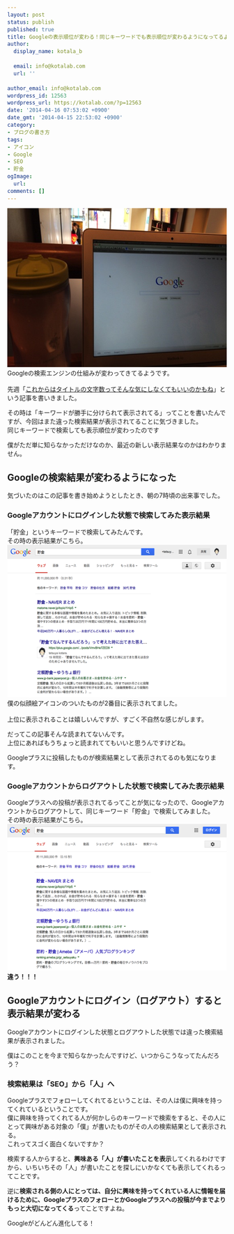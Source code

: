 ```yaml
---
layout: post
status: publish
published: true
title: Googleの表示順位が変わる！同じキーワードでも表示順位が変わるようになってるよ
author:
  display_name: kotala_b

  email: info@kotalab.com
  url: ''

author_email: info@kotalab.com
wordpress_id: 12563
wordpress_url: https://kotalab.com/?p=12563
date: '2014-04-16 07:53:02 +0900'
date_gmt: '2014-04-15 22:53:02 +0900'
category:
- ブログの書き方
tags:
- アイコン
- Google
- SEO
- 貯金
ogImage:
  url:
comments: []
---
```

<p><img src="/wp-content/uploads/google-evolution-2_140416.jpg" alt="Google evolution 2 140416" title="google-evolution-2_140416.jpg" border="0" width="548" height="365" /><br />
Googleの検索エンジンの仕組みが変わってきてるようです。<br><br />
先週「<a href="/google-evolution" target="_blank">これからはタイトルの文字数ってそんな気にしなくてもいいのかもね</a><a href="https://b.hatena.ne.jp/entry/https://kotalab.com/google-evolution" target="_blank"><img border="0" src="https://b.hatena.ne.jp/entry/image/https://kotalab.com/google-evolution" alt="" /></a>」という記事を書いきました。</p>
<p>その時は「キーワードが勝手に分けられて表示されてる」ってことを書いたんですが、今回はまた違った検索結果が表示されてることに気づきました。<br />
<span class="b">同じキーワードで検索しても表示順位が変わった</span>のです</p>
<p>僕がただ単に知らなかっただけなのか、最近の新しい表示結果なのかはわかりません。<br />
</p>
<!--more-->
<h2>Googleの検索結果が変わるようになった</h2>
<p>気づいたのはこの記事を書き始めようとしたとき、朝の7時頃の出来事でした。</p>
<h3>Googleアカウントにログインした状態で検索してみた表示結果</h3>
<p>「貯金」というキーワードで検索してみたんです。<br />
その時の表示結果がこちら。<br />
<img src="/wp-content/uploads/google-evolution-2_140416_01.png" alt="Google evolution 2 140416 01" title="google-evolution-2_140416_01.png" border="0" width="548" height="350" /><br />
僕の似顔絵アイコンのついたものが2番目に表示されてました。<br><br />
<span class="b">上位に表示されることは嬉しいんですが、すごく不自然な感じ</span>がします。</p>
<p>だってこの記事そんな読まれてないんです。<br />
上位にあればもうちょっと読まれててもいいと思うんですけどね。</p>
<p>Googleプラスに投稿したものが検索結果として表示されてるのも気になります。</p>
<h3>Googleアカウントからログアウトした状態で検索してみた表示結果</h3>
<p><span class="b">Googleプラスへの投稿が表示されてる</span>ってことが気になったので、Googleアカウントからログアウトして、同じキーワード「貯金」で検索してみました。<br />
その時の表示結果がこちら。<br />
<img src="/wp-content/uploads/google-evolution-2_140416_02.png" alt="Google evolution 2 140416 02" title="google-evolution-2_140416_02.png" border="0" width="548" height="337" /><br />
<strong>違う！！！</strong></p>
<h2>Googleアカウントにログイン（ログアウト）すると表示結果が変わる</h2>
<p>Googleアカウントに<span class="b">ログインした状態とログアウトした状態では違った検索結果</span>が表示されました。</p>
<p>僕はこのことを今まで知らなかったんですけど、いつからこうなってたんだろう？</p>
<h3>検索結果は「SEO」から「人」へ</h3>
<p><span class="b">Googleプラスでフォローしてくれてるということは、その人は僕に興味を持ってくれている</span>ということです。<br />
僕に興味を持ってくれてる人が何かしらのキーワードで検索をすると、その人にとって興味がある対象の「僕」が書いたものがその人の検索結果として表示される。<br />
これってスゴく面白くないですか？</p>
<p>検索する人からすると、<strong>興味ある「人」が書いたことを表示</strong>してくれるわけですから、いちいちその「人」が書いたことを探しにいかなくても表示してくれるってことです。</p>
<p>逆に<strong>検索される側の人にとっては、自分に興味を持ってくれている人に情報を届けるために、GoogleプラスのフォローとかGoogleプラスへの投稿が今までよりもっと大切になってくる</strong>ってことですよね。</p>
<p>Googleがどんどん進化してる！</p>
<div class="g-person" data-width="290" data-href="//plus.google.com/u/0/118339922859389908783" data-rel="author"></div>
